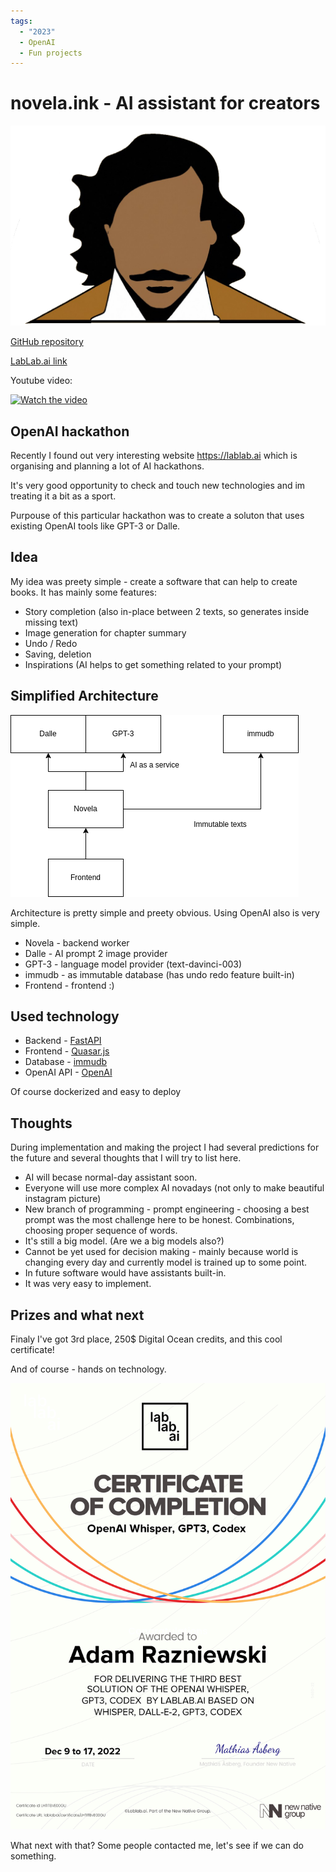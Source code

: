 ```yaml
---
tags:
  - "2023"
  - OpenAI
  - Fun projects
---
```


# novela.ink - AI assistant for creators


![novela.ink](../assets/logo-3.png)


[GitHub repository](https://github.com/razikus/novela)

[LabLab.ai link](https://lablab.ai/event/openai-whisper-gpt3-codex-dalle2-hackathon/approxteam/novela-ink)


Youtube video:

[![Watch the video](https://img.youtube.com/vi/e14Tk476YOM/hqdefault.jpg)](https://www.youtube.com/watch?v=e14Tk476YOM)  
## OpenAI hackathon

Recently I found out very interesting website https://lablab.ai which is organising and planning a lot of AI hackathons.

It's very good opportunity to check and touch new technologies and im treating it a bit as a sport.

Purpouse of this particular hackathon was to create a soluton that uses existing OpenAI tools like GPT-3 or Dalle.

## Idea

My idea was preety simple - create a software that can help to create books. It has mainly some features:

- Story completion (also in-place between 2 texts, so generates inside missing text)
- Image generation for chapter summary
- Undo / Redo
- Saving, deletion
- Inspirations (AI helps to get something related to your prompt)

## Simplified Architecture

![Architecture](../assets/novela.drawio.png)

Architecture is pretty simple and preety obvious. Using OpenAI also is very simple.

- Novela - backend worker
- Dalle - AI prompt 2 image provider
- GPT-3 - language model provider (text-davinci-003)
- immudb - as immutable database (has undo redo feature built-in)
- Frontend - frontend :)

## Used technology

- Backend - [FastAPI](https://fastapi.tiangolo.com/) 
- Frontend - [Quasar.js](https://quasar.dev/)  
- Database - [immudb](https://immudb.io/)
- OpenAI API - [OpenAI](https://beta.openai.com/docs/introduction)

Of course dockerized and easy to deploy

## Thoughts

During implementation and making the project I had several predictions for the future and several thoughts that I will try to list here.

- AI will becase normal-day assistant soon.
- Everyone will use more complex AI novadays (not only to make beautiful instagram picture)
- New branch of programming - prompt engineering - choosing a best prompt was the most challenge here to be honest. Combinations, choosing proper sequence of words.
- It's still a big model. (Are we a big models also?)
- Cannot be yet used for decision making - mainly because world is changing every day and currently model is trained up to some point.
- In future software would have assistants built-in.
- It was very easy to implement.


## Prizes and what next

Finaly I've got 3rd place, 250$ Digital Ocean credits, and this cool certificate!

And of course - hands on technology.

![Certificate](../assets/cert.png)

What next with that? Some people contacted me, let's see if we can do something.